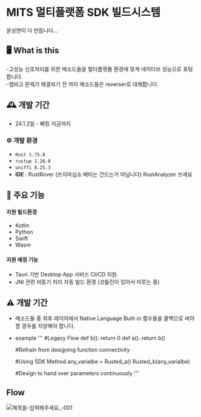 # MITS 멀티플랫폼 SDK 빌드시스템
윤상현이 다 만듭니다...


## 🖥️ What is this
-고성능 신호처리를 위한 메소드들을 멀티플랫폼 환경에 맞게 네이티브 성능으로 포팅합니다.
<br>
-엠바고 문제가 해결되기 전 까지 메소드들은 reverser로 대체합니다.
<br>

## 🕰️ 개발 기간
* 24.1.2일 - 뻐킹 지금까지

### ⚙️ 개발 환경
- `Rust 1.75.0`
- `rustup 1.26.0`
- `uniffi 0.25.3`
- **IDE** : RustRover (쓰지마십쇼 베타는 건드는거 아닙니다) RustAnalyzer 쓰세요

## 📌 주요 기능
#### 지원 빌드환경
- Kotlin
- Python
- Swift
- Wasm

#### 지원 예정 기능
- Tauri 기반 Desktop App 서비스 CI/CD 지원. 
- JNI 관련 비동기 처리 자동 빌드 환경 (코틀린이 있어서 미루는 중)

## ⚠ 개발 기간
* 메소드들 중 최후 레이어에서 Native Language Built-in 함수들을 콜백으로 써야 할 경우를 지양해야 합니다.
  <br>
* example
  '''
  #Legacy Flow
  def b():
    return 0
  def a():
    return b()

  #Refrain from designing function connectivity

  #Using SDK Method
  any_varialbe = Rusted_a()
  Rusted_b(any_varialbe)

  #Design to hand over parameters continuously
  '''
  

## Flow
![제목을-입력해주세요_-001](https://github.com/ysh8614/MITS_Rust_Multiplatform_SDK/assets/76057036/85a209e0-e6b7-4d9a-9902-923bb1b246bf)
